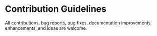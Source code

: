 # Contribution Guidelines


All contributions, bug reports, bug fixes, documentation improvements, enhancements, and ideas are welcome.
